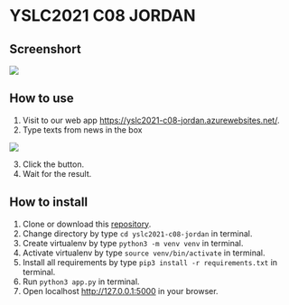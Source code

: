 # YSLC2021 C08 JORDAN
## Screenshort
<img src="https://github.com/5hyfilm/yslc2021-c08-jordan/blob/main/images/img1.png">

## How to use
1. Visit to our web app https://yslc2021-c08-jordan.azurewebsites.net/.
2. Type texts from news in the box
<img src="https://github.com/5hyfilm/yslc2021-c08-jordan/blob/main/images/img2.png">

3. Click the button.
4. Wait for the result.

## How to install
1. Clone or download this [repository](https://github.com/5hyfilm/yslc2021-c08-jordan).
2. Change directory by type ```cd yslc2021-c08-jordan``` in terminal.
3. Create virtualenv by type ```python3 -m venv venv``` in terminal.
4. Activate virtualenv by type ```source venv/bin/activate``` in terminal.
5. Install all requirements by type ```pip3 install -r requirements.txt``` in terminal.
6. Run ```python3 app.py``` in terminal.
7. Open localhost http://127.0.0.1:5000 in your browser.
